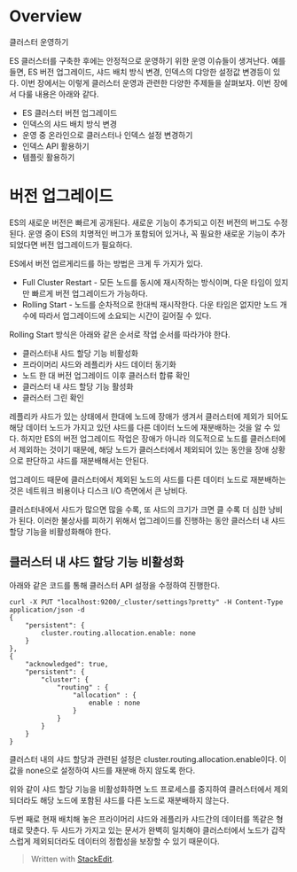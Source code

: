 # Overview

클러스터 운영하기 

ES 클러스터를 구축한 후에는 안정적으로 운영하기 위한 운영 이슈들이 생겨난다. 예를 들면, ES 버전 업그레이드, 샤드 배치 방식 변경, 인덱스의 댜앙한 설정값 변경등이 있다. 이번 장에서는 이렇게 클러스터 운영과 관련한 다양한 주제들을 살펴보자. 이번 장에서 다룰 내용은 아래와 같다. 

* ES 클러스터 버전 업그레이드
* 인덱스의 샤드 배치 방식 변경
* 운영 중 온라인으로 클러스터나 인덱스 설정 변경하기 
* 인덱스 API 활용하기
* 템플릿 활용하기

# 버전 업그레이드

ES의 새로운 버전은 빠르게 공개된다. 새로운 기능이 추가되고 이전 버전의 버그도 수정된다. 운영 중이 ES의 치명적인 버그가 포함되어 있거나, 꼭 필요한 새로운 기능이 추가되었다면 버전 업그레이드가 필요하다. 

ES에서 버전 업르게리드를 하는 방법은 크게 두 가지가 있다. 

* Full Cluster Restart - 모든 노드를 동시에 재시작하는 방식이며, 다운 타임이 있지만 빠르게 버전 업그레이드가 가능하다.
* Rolling Start - 노드를 순차적으로 한대씩 재시작한다. 다운 타임은 없지만 노드 개수에 따라서 업그레이드에 소요되는 시간이 길어질 수 있다.

Rolling Start 방식은 아래와 같은 순서로 작업 순서를 따라가야 한다. 

* 클러스터내 샤드 할당 기능 비활성화
* 프라이머리 샤드와 레플리카 샤드 데이터 동기화
* 노드 한 대 버전 업그레이드 이후 클러스터 합류 확인
* 클러스터 내 샤드 할당 기능 활성화
* 클러스터 그린 확인

레플리카 샤드가 있는 상태에서 한대에 노드에 장애가 생겨서 클러스터에 제외가 되어도 해당 데이터 노드가 가지고 있던 샤드를 다른 데이터 노드에 재분배하는 것을 알 수 있다. 하지만 ES의 버전 업그레이드 작업은 장애가 아니라 의도적으로 노드를 클러스터에서 제외하는 것이기 때문에, 해당 노드가 클러스터에서 제외되어 있는 동안을 장애 상황으로 판단하고 샤드를 재분배해서는 안된다. 

업그레이드 때문에 클러스터에서 제외된 노드의 샤드를 다른 데이터 노드로 재분배하는 것은 네트워크 비용이나 디스크 I/O 측면에서 큰 낭비다. 

클러스터내에서 샤드가 많으면 많을 수록, 또 샤드의 크기가 크면 클 수록 더 심한 낭비가 된다. 이러한 불상사를 피하기 위해서 업그레이드를 진행하는 동안 클러스터 내 샤드 할당 기능을 비활성화해야 한다. 

## 클러스터 내 샤드 할당 기능 비활성화

아래와 같은 코드를 통해 클러스터 API 설정을 수정하여 진행한다.

```
curl -X PUT "localhost:9200/_cluster/settings?pretty" -H Content-Type application/json -d
{
	"persistent": {
		cluster.routing.allocation.enable: none
	}
},
{
	"acknowledged": true,
	"persistent": {
		"cluster": {
			"routing" : {
				"allocation" : {
					enable : none
				}
			}
		}
	}
}
```

클러스터 내의 샤드 할당과 관련된 설정은 cluster.routing.allocation.enable이다. 이 값을 none으로 설정하여 샤드를 재분배 하지 않도록 한다.

위와 같이 샤드 할당 기능을 비활성화하면 노드 프로세스를 중지하여 클러스터에서 제외되더라도 해당 노드에 포함된 샤드를 다른 노드로 재분배하지 않는다. 

두번 째로 현재 배치해 놓은 프라이머리 샤드와 레플리카 샤드간의 데이터를 똑같은 형태로 맞춘다. 두 샤드가 가지고 있는 문서가 완벽히 일치해야 클러스터에서 노드가 갑작스럽게 제외되더라도 데이터의 정합성을 보장할 수 있기 때문이다. 





> Written with [StackEdit](https://stackedit.io/).
<!--stackedit_data:
eyJoaXN0b3J5IjpbMTM4NjY3MTc0NSwxMzI0MzA1MDY2LDE2Mz
kzODA4MCw3Njk4NzQyNTksLTEwMjgwNTcxMDIsLTE0MDQ3MDg4
NjAsLTExNDE5NzQ2NjksLTY0NTg0Mjg5MywtOTU2OTg4NjE4LD
EwODcxMDYyODcsNzMwOTk4MTE2XX0=
-->